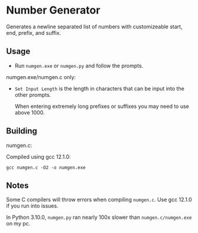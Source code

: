 # Number Generator

Generates a newline separated list of numbers with customizeable start, end, prefix, and suffix.

## Usage

- Run `numgen.exe` or `numgen.py` and follow the prompts.

numgen.exe/numgen.c only:

- `Set Input Length` is the length in characters that can be input into the other prompts. 

    When entering extremely long prefixes or suffixes you may need to use above 1000.

## Building

numgen.c:

Compiled using gcc 12.1.0:

```
gcc numgen.c -O2 -o numgen.exe
```

## Notes

Some C compilers will throw errors when compiling `numgen.c`. Use gcc 12.1.0 if you run into issues.

In Python 3.10.0, `numgen.py` ran nearly 100x slower than `numgen.c/numgen.exe` on my pc.